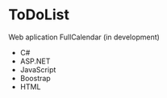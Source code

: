 # ToDoList
Web aplication FullCalendar (in development)
- C#
- ASP.NET
- JavaScript
- Boostrap
- HTML
